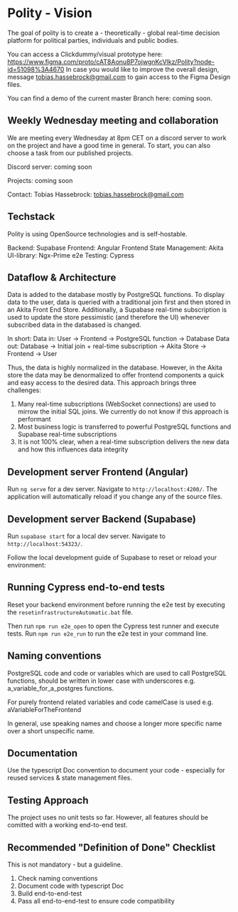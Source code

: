 # Polity - Vision
The goal of polity is to create a - theoretically - global real-time decision platform for political parties, individuals and public bodies.

You can access a Clickdummy/visual prototype here:
https://www.figma.com/proto/cAT8Aonu8P7ojwgnKcVlkz/Polity?node-id=51098%3A4670
In case you would like to improve the overall design, message tobias.hassebrock@gmail.com to gain access to the Figma Design files.

You can find a demo of the current master Branch here:
coming soon.
## Weekly Wednesday meeting and collaboration
We are meeting every Wednesday at 8pm CET on a discord server to work on the project and have a good time in general. To start, you can also choose a task from our published projects.

Discord server:
coming soon

Projects:
coming soon

Contact:
Tobias Hassebrock: tobias.hassebrock@gmail.com

## Techstack
Polity is using OpenSource technologies and is self-hostable.

Backend: Supabase
Frontend: Angular
Frontend State Management: Akita
UI-library: Ngx-Prime
e2e Testing: Cypress

## Dataflow & Architecture
Data is added to the database mostly by PostgreSQL functions. To display data to the user, data is queried with a traditional join first and then stored in an Akita Front End Store. Additionally, a Supabase real-time subscription is used to update the store pessimistic (and therefore the UI) whenever subscribed data in the databased is changed. 

In short:
Data in: User -> Frontend -> PostgreSQL function -> Database
Data out: Database -> Initial join + real-time subscription -> Akita Store -> Frontend -> User

Thus, the data is highly normalized in the database. However, in the Akita store the data may be denormalized to offer frontend components a quick and easy access to the desired data. This approach brings three challenges:
1. Many real-time subscriptions (WebSocket connections) are used to mirrow the initial SQL joins. We currently do not know if this approach is performant
2. Most business logic is transferred to powerful PostgreSQL functions and Supabase real-time subscriptions
3. It is not 100% clear, when a real-time subscription delivers the new data and how this influences data integrity
## Development server Frontend (Angular)

Run `ng serve` for a dev server. Navigate to `http://localhost:4200/`. The application will automatically reload if you change any of the source files.

## Development server Backend (Supabase)
Run `supabase start` for a local dev server. Navigate to `http://localhost:54323/`. 

Follow the local development guide of Supabase to reset or reload your environment:
## Running Cypress end-to-end tests
Reset your backend environment before running the e2e test by executing the `resetinfrastructureAutomatic.bat` file.

Then run `npm run e2e_open` to open the Cypress test runner and execute tests. Run `npm run e2e_run` to run the e2e test in your command line.
## Naming conventions
PostgreSQL code and code or variables which are used to call PostgreSQL functions, should be written in lower case with underscores e.g. a_variable_for_a_postgres functions.

For purely frontend related variables and code camelCase is used e.g. aVariableForTheFrontend

In general, use speaking names and choose a longer more specific name over a short unspecific name.
## Documentation
Use the typescript Doc convention to document your code - especially for reused services & state management files.
## Testing Approach
The project uses no unit tests so far. However, all features should be comitted with a working end-to-end test.
## Recommended "Definition of Done" Checklist
This is not mandatory - but a guideline.
1. Check naming conventions
2. Document code with typescript Doc
3. Build end-to-end-test
4. Pass all end-to-end-test to ensure code compatibility
